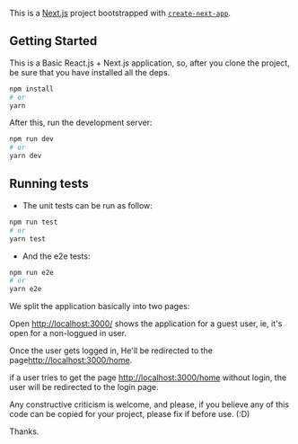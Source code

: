 This is a [Next.js](https://nextjs.org/) project bootstrapped with [`create-next-app`](https://github.com/vercel/next.js/tree/canary/packages/create-next-app).

## Getting Started

This is a Basic React.js + Next.js application, so, after you clone the project, be sure that you have installed all the deps.


```bash
npm install
# or
yarn 
```

After this, run the development server:

```bash
npm run dev
# or
yarn dev
```
## Running tests
- The unit tests can be run as follow:

```bash
npm run test
# or
yarn test
```
- And the e2e tests:

```bash
npm run e2e
# or
yarn e2e
```

We split the application basically into two pages:

Open [http://localhost:3000/](http://localhost:3000/)  shows the application for a guest user, ie, it's open for a non-loggued in user.


Once the user gets logged in, He'll be redirected to the page[http://localhost:3000/home](http://localhost:3000/home).

if a user tries to get the page [http://localhost:3000/home](http://localhost:3000/home) without login, the user will be redirected to the login page.



Any constructive criticism is welcome, and please, if you believe any of this code can be copied for your project, please fix if before use. (:D)

Thanks.